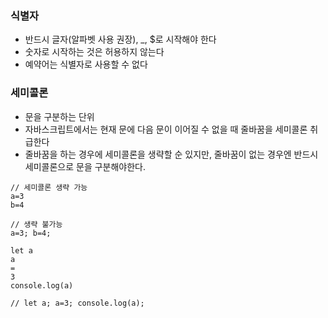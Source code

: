 
### 식별자
* 반드시 글자(알파벳 사용 권장), _, $로 시작해야 한다
* 숫자로 시작하는 것은 허용하지 않는다
* 예약어는 식별자로 사용할 수 없다

### 세미콜론
* 문을 구분하는 단위 
* 자바스크립트에서는 현재 문에 다음 문이 이어질 수 없을 때 줄바꿈을 세미콜론 취급한다
* 줄바꿈을 하는 경우에 세미콜론을 생략할 순 있지만, 줄바꿈이 없는 경우엔 반드시 세미콜론으로 문을 구분해야한다.

```tsx
// 세미콜론 생략 가능
a=3
b=4

// 생략 불가능
a=3; b=4;
```
```tsx
let a
a
=
3
console.log(a)

// let a; a=3; console.log(a);
```

